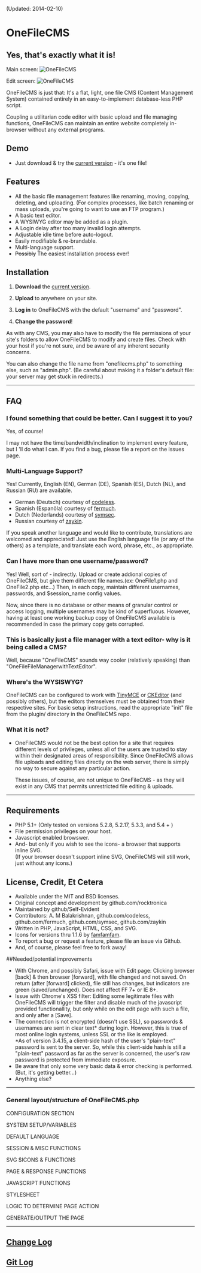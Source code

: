 (Updated: 2014-02-10)
# OneFileCMS

## Yes, that's exactly what it is!

Main screen:
![OneFileCMS](http://self-evident.github.com/OneFileCMS/images/OneFileCMS_screenshot.png)

Edit screen:
![OneFileCMS](http://self-evident.github.com/OneFileCMS/images/OneFileCMS_screenshot_edit.png)


OneFileCMS is just that: It's a flat, light, one file CMS (Content Management System) contained entirely in an easy-to-implement database-less PHP script.

Coupling a utilitarian code editor with basic upload and file managing functions, OneFileCMS can maintain an entire website completely in-browser without any external programs.

## Demo

- Just download & try the [current version](https://raw.github.com/Self-Evident/OneFileCMS/master/onefilecms.php) - it's one file!  
  

## Features
 
- All the basic file management features like renaming, moving, copying, deleting, and uploading.
  (For complex processes, like batch renaming or mass uploads, you're going to want to use an FTP program.)
- A basic text editor.
- A WYSIWYG editor may be added as a plugin.
- A Login delay after too many invalid login attempts.
- Adjustable idle time before auto-logout.
- Easily modifiable & re-brandable.
- Multi-language support.
- <del>Possibly</del> The easiest installation process ever!

## Installation

1) **Download** the [current version](https://raw.github.com/Self-Evident/OneFileCMS/master/onefilecms.php).  

2) **Upload** to anywhere on your site.  
  
3) **Log in** to OneFileCMS with the default "username" and "password".

4) **Change the password**!

As with any CMS, you may also have to modify the file permissions of your site's folders to allow OneFileCMS to modify and create files.  Check with your host if you're not sure, and be aware of any inherent security concerns.  

You can also change the file name from "onefilecms.php" to something else, such as "admin.php". (Be careful about making it a folder's default file: your server may get stuck in redirects.)

--------------------------------------------------------------------------------

## FAQ

### I found something that could be better. Can I suggest it to you?

Yes, of course!

I may not have the time/bandwidth/inclination to implement every feature, but I 'll do what I can. If you find a bug, please file a report on the issues page.


### Multi-Language Support?

Yes!  Currently, English (EN), German (DE), Spanish (ES), Dutch (NL), and Russian (RU) are available.

- German (Deutsch) courtesy of [codeless](http://github.com/codeless).
- Spanish (Espanõla) courtesy of [fermuch](http://github.com/fermuch).
- Dutch (Nederlands) courtesy of [symsec](http://github.com/symsec).  
- Russian courtesy of [zaykin](https://github.com/zaykin).  

If you speak another language and would like to contribute, translations are welcomed and appreciated!  Just use the English language file (or any of the others) as a template, and translate each word, phrase, etc., as appropriate.

### Can I have more than one username/password?

Yes!  Well, sort of - indirectly.  Upload or create addional copies of OneFileCMS, but give them different file names.(ex: OneFile1.php and OneFile2.php etc...)  Then, in each copy, maintain different usernames, passwords, and $session_name config values.  
  
Now, since there is no database or other means of granular control or access logging, multiple usernames may be kind of superfluous.  However, having at least one working backup copy of OneFileCMS available is recommended in case the primary copy gets corrupted.

### This is basically just a file manager with a text editor- why is it being called a CMS?

Well, because "OneFileCMS" sounds way cooler (relatively speaking) than "OneFileFileManagerwithTextEditor".

### Where's the WYSISWYG?

OneFileCMS can be configured to work with [TinyMCE](http://tinymce.moxiecode.com) or [CKEditor](http://ckeditor.com) (and possibly others), but the editors themselves must be obtained from their respective sites.  For basic setup instructions, read the appropriate "init" file from the plugin/ directory in the OneFileCMS repo.  



### What it is not?

- OneFileCMS would not be the best option for a site that requires different levels of privileges, unless all of the users are trusted to stay within their designated areas of responsibility. Since OneFileCMS allows file uploads and editing files directly on the web server, there is simply no way to secure against any particular action.

	These issues, of course, are not unique to OneFileCMS - as they will exist in any CMS that permits unrestricted file editing & uploads.

--------------------------------------------------------------------------------

## Requirements

- PHP 5.1+
  (Only tested on versions 5.2.8, 5.2.17, 5.3.3, and 5.4 + )
- File permission privileges on your host.
- Javascript enabled browswer.
- And- but only if you wish to see the icons- a browser that supports inline SVG.  
  (If your browser doesn't support inline SVG, OneFileCMS will still work, just without any icons.)

## License, Credit, Et Cetera  

- Available under the MIT and BSD licenses.
- Original concept and development by github.com/rocktronica
- Maintained by github/Self-Evident
- Contributors: A. M Balakrishnan, github.com/codeless, github.com/fermuch, github.com/symsec, github.com/zaykin
- Written in PHP, JavaScript, HTML, CSS, and SVG.
- Icons for versions thru 1.1.6 by [famfamfam](http://www.famfamfam.com/).
- To report a bug or request a feature, please file an issue via Github.
- And, of course, please feel free to fork away!

##Needed/potential improvements

- With Chrome, and possibly Safari, issue with Edit page: Clicking browser [back] & then browser [forward],  with file changed and not saved. On return (after [forward] clicked), file still has changes, but indicators are green (saved/unchanged). Does not affect FF 7+ or IE 8+.
- Issue with Chrome's XSS filter: Editing some legitimate files with OneFileCMS will trigger the filter and disable much of the javascript provided functionallity, but only while on the edit page with such a file, and only after a [Save].
- The connection is not encrypted (doesn't use SSL), so passwords & usernames are sent in clear text* during login.  However, this is true of most online login systems, unless SSL or the like is employed.  
  *As of version 3.4.15, a client-side hash of the user's "plain-text" password is sent to the server.  So, while this client-side hash is still a "plain-text" password as far as the server is concerned, the user's raw password is protected from immediate exposure.
- Be aware that only some very basic data & error checking is performed.  (But, it's getting better...)  
- Anything else?

--------------------------------------------------------------------------------

### General layout/structure of OneFileCMS.php
  
CONFIGURATION SECTION  
  
SYSTEM SETUP/VARIABLES  
  
DEFAULT LANGUAGE  
  
SESSION & MISC FUNCTIONS  
  
SVG $ICONS & FUNCTIONS
  
PAGE & RESPONSE FUNCTIONS  
  
JAVASCRIPT FUNCTIONS  
  
STYLESHEET  
  
LOGIC TO DETERMINE PAGE ACTION  
  
GENERATE/OUTPUT THE PAGE  

--------------------------------------------------------------------------------

## [Change Log](http://self-evident.github.com/OneFileCMS/changelog.html)

## [Git Log](https://raw.github.com/Self-Evident/OneFileCMS/gh-pages/git.log)
